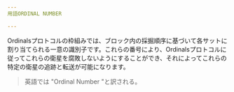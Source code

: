 ```yaml
---
用語ORDINAL NUMBER

---
```

Ordinalsプロトコルの枠組みでは、ブロック内の採掘順序に基づいて各サットに割り当てられる一意の識別子です。これらの番号により、Ordinalsプロトコルに従ってこれらの衛星を腐敗しないようにすることができ、それによってこれらの特定の衛星の追跡と転送が可能になります。

> 英語では "Ordinal Number "と訳される。